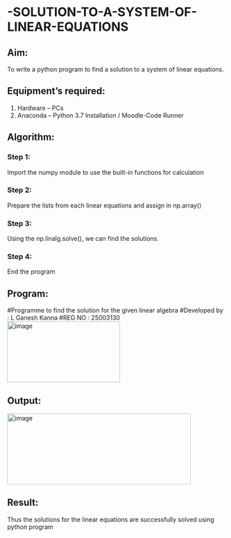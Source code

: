 # -SOLUTION-TO-A-SYSTEM-OF-LINEAR-EQUATIONS
## Aim:
To write a python program to find a solution to a system of linear equations.
## Equipment’s required:
1. 	Hardware – PCs
2. 	Anaconda – Python 3.7 Installation / Moodle-Code Runner
## Algorithm:
### Step 1: 
Import the numpy module to use the built-in functions for calculation
### Step 2: 
Prepare the lists from each linear equations and assign in np.array()
### Step 3: 
Using the np.linalg.solve(), we can find the solutions.
### Step 4: 
End the program
## Program:
#Programme to find the solution for the given linear algebra 
#Developed by : L Ganesh Kanna
#REG NO : 25003130
<img width="260" height="140" alt="image" src="https://github.com/user-attachments/assets/802fd8f4-26f0-4e91-a9e5-63d920e077d5" />

## Output:
<img width="423" height="163" alt="image" src="https://github.com/user-attachments/assets/cc017f08-453a-437f-aa21-fc30d4c0a8ef" />

## Result: 
Thus the solutions for the linear equations are successfully solved using python program

